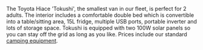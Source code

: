 The Toyota Hiace \'Tokushi\', the smallest van in our fleet, is perfect for 2 adults. The interior includes a comfortable double bed which is convertible into a table/sitting area, 15L fridge, multiple USB ports, portable inverter and lots of storage space. Tokushi is equipped with two 100W solar panels so you can stay off the grid as long as you like. Prices include our standard [camping equipment](#equipment "Camping Equipment").